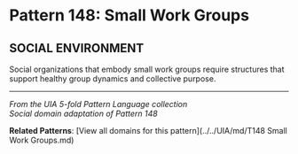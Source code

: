# Pattern 148: Small Work Groups

## SOCIAL ENVIRONMENT

Social organizations that embody small work groups require structures that support healthy group dynamics and collective purpose.

---

*From the UIA 5-fold Pattern Language collection*  
*Social domain adaptation of Pattern 148*

**Related Patterns**: [View all domains for this pattern](../../UIA/md/T148 Small Work Groups.md)
